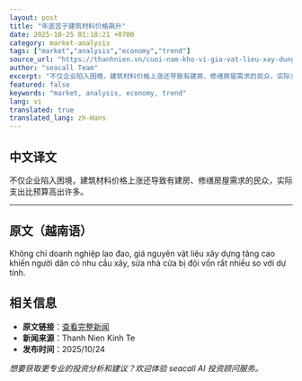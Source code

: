 ```yaml
---
layout: post
title: "年底苦于建筑材料价格飙升"
date: 2025-10-25 01:18:21 +0700
category: market-analysis
tags: ["market","analysis","economy","trend"]
source_url: "https://thanhnien.vn/cuoi-nam-kho-vi-gia-vat-lieu-xay-dung-leo-thang-1852510242054432.htm"
author: "seacall Team"
excerpt: "不仅企业陷入困境，建筑材料价格上涨还导致有建房、修缮房屋需求的民众，实际支出比预算高出许多。..."
featured: false
keywords: "market, analysis, economy, trend"
lang: vi
translated: true
translated_lang: zh-Hans
---
```


## 中文译文

不仅企业陷入困境，建筑材料价格上涨还导致有建房、修缮房屋需求的民众，实际支出比预算高出许多。

---

## 原文（越南语）

Kh&ocirc;ng chỉ doanh nghiệp lao đao, gi&aacute; nguy&ecirc;n vật liệu x&acirc;y dựng tăng cao khiến người d&acirc;n c&oacute; nhu cầu x&acirc;y, sửa nh&agrave; cửa bị đội vốn rất nhiều so với dự t&iacute;nh.

## 相关信息

- **原文链接**：[查看完整新闻](https://thanhnien.vn/cuoi-nam-kho-vi-gia-vat-lieu-xay-dung-leo-thang-1852510242054432.htm)
- **新闻来源**：Thanh Nien Kinh Te
- **发布时间**：2025/10/24

*想要获取更专业的投资分析和建议？欢迎体验 seacall AI 投资顾问服务。*